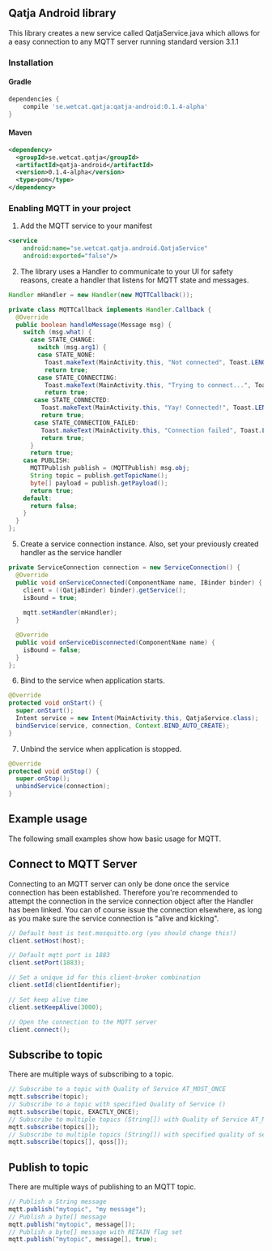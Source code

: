 ## Qatja Android library

This library creates a new service called QatjaService.java which allows for a easy connection to any MQTT server running standard version 3.1.1

### Installation

#### Gradle

```gradle
dependencies {
    compile 'se.wetcat.qatja:qatja-android:0.1.4-alpha'
}
```

#### Maven

```xml
<dependency>
  <groupId>se.wetcat.qatja</groupId>
  <artifactId>qatja-android</artifactId>
  <version>0.1.4-alpha</version>
  <type>pom</type>
</dependency>
```

### Enabling MQTT in your project

1. Add the MQTT service to your manifest

```xml
<service
    android:name="se.wetcat.qatja.android.QatjaService"
    android:exported="false"/>
```

2. The library uses a Handler to communicate to your UI for safety reasons, create a handler that listens for MQTT state and messages.

```java
Handler mHandler = new Handler(new MQTTCallback());

private class MQTTCallback implements Handler.Callback {
  @Override
  public boolean handleMessage(Message msg) {
    switch (msg.what) {
      case STATE_CHANGE:
        switch (msg.arg1) {
        case STATE_NONE:
          Toast.makeText(MainActivity.this, "Not connected", Toast.LENGTH_SHORT).show();
          return true;
        case STATE_CONNECTING:
          Toast.makeText(MainActivity.this, "Trying to connect...", Toast.LENGTH_SHORT).show();
          return true;
       case STATE_CONNECTED:
         Toast.makeText(MainActivity.this, "Yay! Connected!", Toast.LENGTH_SHORT).show();
         return true;
       case STATE_CONNECTION_FAILED:
         Toast.makeText(MainActivity.this, "Connection failed", Toast.LENGTH_SHORT).show();
         return true;		
      }
      return true;
    case PUBLISH:
      MQTTPublish publish = (MQTTPublish) msg.obj;
      String topic = publish.getTopicName();
      byte[] payload = publish.getPayload();
      return true;
    default:
      return false;
    }
  }
};
```

5. Create a service connection instance. Also, set your previously created handler as the service handler

```java
private ServiceConnection connection = new ServiceConnection() {
  @Override
  public void onServiceConnected(ComponentName name, IBinder binder) {
    client = ((QatjaBinder) binder).getService();
    isBound = true;
    
    mqtt.setHandler(mHandler);
  }

  @Override
  public void onServiceDisconnected(ComponentName name) {
    isBound = false;
  }
};
```

6. Bind to the service when application starts.

```java
@Override
protected void onStart() {
  super.onStart();
  Intent service = new Intent(MainActivity.this, QatjaService.class);
  bindService(service, connection, Context.BIND_AUTO_CREATE);
}
```

7. Unbind the service when application is stopped.

```java
@Override
protected void onStop() {
  super.onStop();
  unbindService(connection);
}
```

## Example usage

The following small examples show how basic usage for MQTT.

## Connect to MQTT Server

Connecting to an MQTT server can only be done once the service connection has been established. Therefore you're recommended to attempt the connection in the service connection object after the Handler has been linked.
You can of course issue the connection elsewhere, as long as you make sure the service connection is "alive and kicking".

```java
// Default host is test.mosquitto.org (you should change this!)
client.setHost(host);

// Default mqtt port is 1883
client.setPort(1883);

// Set a unique id for this client-broker combination
client.setId(clientIdentifier);

// Set keep alive time
client.setKeepAlive(3000);

// Open the connection to the MQTT server
client.connect();
```

## Subscribe to topic

There are multiple ways of subscribing to a topic.

```java
// Subscribe to a topic with Quality of Service AT_MOST_ONCE
mqtt.subscribe(topic);
// Subscribe to a topic with specified Quality of Service ()
mqtt.subscribe(topic, EXACTLY_ONCE);
// Subscribe to multiple topics (String[]) with Quality of Service AT_MOST_ONCE
mqtt.subscribe(topics[]);
// Subscribe to multiple topics (String[]) with specified quality of service (byte[]) for each topic
mqtt.subscribe(topics[], qoss[]);
```

## Publish to topic

There are multiple ways of publishing to an MQTT topic.

```java
// Publish a String message
mqtt.publish("mytopic", "my message");
// Publish a byte[] message
mqtt.publish("mytopic", message[]);
// Publish a byte[] message with RETAIN flag set
mqtt.publish("mytopic", message[], true);
```
